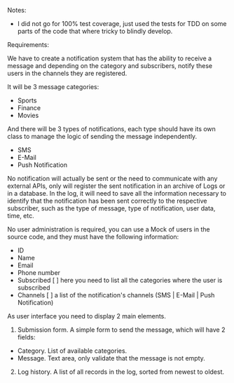 Notes:
- I did not go for 100% test coverage, just used the tests for TDD on some parts of the code that where tricky to blindly develop.


Requirements:

We have to create a notification system that has the ability to receive a message and depending on
the category and subscribers, notify these users in the channels they are registered.

It will be 3 message categories:
- Sports
- Finance
- Movies

And there will be 3 types of notifications, each type should have its own class to manage the logic of
sending the message independently.
- SMS
- E-Mail
- Push Notification

No notification will actually be sent or the need to communicate with any external APIs, only will
register the sent notification in an archive of Logs or in a database.
In the log, it will need to save all the information necessary to identify that the notification has been
sent correctly to the respective subscriber, such as the type of message, type of notification, user
data, time, etc.

No user administration is required, you can use a Mock of users in the source code, and they must have
the following information:
- ID
- Name
- Email
- Phone number
- Subscribed [ ] here you need to list all the categories where the user is subscribed
- Channels [ ] a list of the notification's channels (SMS | E-Mail | Push Notification)

As user interface you need to display 2 main elements.

1. Submission form. A simple form to send the message, which will have 2 fields:
- Category. List of available categories.
- Message. Text area, only validate that the message is not empty.

2. Log history. A list of all records in the log, sorted from newest to oldest.